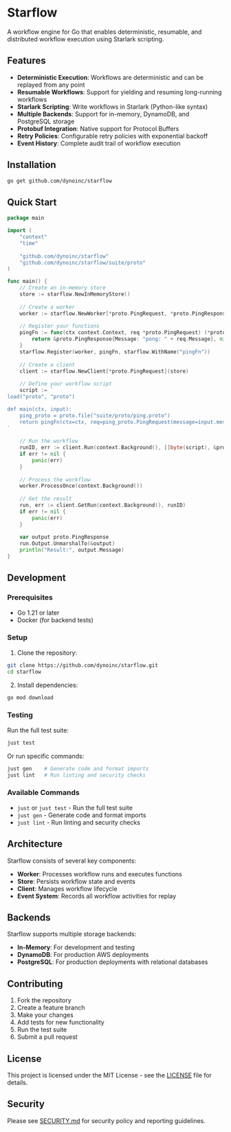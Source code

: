 # Starflow

A workflow engine for Go that enables deterministic, resumable, and distributed workflow execution using Starlark scripting.

## Features

- **Deterministic Execution**: Workflows are deterministic and can be replayed from any point
- **Resumable Workflows**: Support for yielding and resuming long-running workflows
- **Starlark Scripting**: Write workflows in Starlark (Python-like syntax)
- **Multiple Backends**: Support for in-memory, DynamoDB, and PostgreSQL storage
- **Protobuf Integration**: Native support for Protocol Buffers
- **Retry Policies**: Configurable retry policies with exponential backoff
- **Event History**: Complete audit trail of workflow execution

## Installation

```bash
go get github.com/dynoinc/starflow
```

## Quick Start

```go
package main

import (
    "context"
    "time"
    
    "github.com/dynoinc/starflow"
    "github.com/dynoinc/starflow/suite/proto"
)

func main() {
    // Create an in-memory store
    store := starflow.NewInMemoryStore()
    
    // Create a worker
    worker := starflow.NewWorker[*proto.PingRequest, *proto.PingResponse](store, 10*time.Millisecond)
    
    // Register your functions
    pingFn := func(ctx context.Context, req *proto.PingRequest) (*proto.PingResponse, error) {
        return &proto.PingResponse{Message: "pong: " + req.Message}, nil
    }
    starflow.Register(worker, pingFn, starflow.WithName("pingFn"))
    
    // Create a client
    client := starflow.NewClient[*proto.PingRequest](store)
    
    // Define your workflow script
    script := `
load("proto", "proto")

def main(ctx, input):
    ping_proto = proto.file("suite/proto/ping.proto")
    return pingFn(ctx=ctx, req=ping_proto.PingRequest(message=input.message))
`
    
    // Run the workflow
    runID, err := client.Run(context.Background(), []byte(script), &proto.PingRequest{Message: "hello"})
    if err != nil {
        panic(err)
    }
    
    // Process the workflow
    worker.ProcessOnce(context.Background())
    
    // Get the result
    run, err := client.GetRun(context.Background(), runID)
    if err != nil {
        panic(err)
    }
    
    var output proto.PingResponse
    run.Output.UnmarshalTo(&output)
    println("Result:", output.Message)
}
```

## Development

### Prerequisites

- Go 1.21 or later
- Docker (for backend tests)

### Setup

1. Clone the repository:
```bash
git clone https://github.com/dynoinc/starflow.git
cd starflow
```

2. Install dependencies:
```bash
go mod download
```

### Testing

Run the full test suite:
```bash
just test
```

Or run specific commands:
```bash
just gen    # Generate code and format imports
just lint   # Run linting and security checks
```

### Available Commands

- `just` or `just test` - Run the full test suite
- `just gen` - Generate code and format imports
- `just lint` - Run linting and security checks

## Architecture

Starflow consists of several key components:

- **Worker**: Processes workflow runs and executes functions
- **Store**: Persists workflow state and events
- **Client**: Manages workflow lifecycle
- **Event System**: Records all workflow activities for replay

## Backends

Starflow supports multiple storage backends:

- **In-Memory**: For development and testing
- **DynamoDB**: For production AWS deployments
- **PostgreSQL**: For production deployments with relational databases

## Contributing

1. Fork the repository
2. Create a feature branch
3. Make your changes
4. Add tests for new functionality
5. Run the test suite
6. Submit a pull request

## License

This project is licensed under the MIT License - see the [LICENSE](LICENSE) file for details.

## Security

Please see [SECURITY.md](SECURITY.md) for security policy and reporting guidelines. 